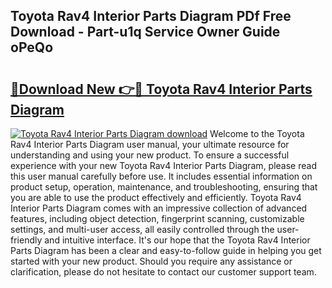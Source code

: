 ## Toyota Rav4 Interior Parts Diagram PDf Free Download - Part-u1q Service Owner Guide oPeQo

# <h2><a href="http://dfmcs9c.blite.top/?on=Toyota+Rav4+Interior+Parts+Diagram">🔗Download New 👉🔴 Toyota Rav4 Interior Parts Diagram</a></h2>

[![Toyota Rav4 Interior Parts Diagram download](https://i.imgur.com/lujVjoI.png)](http://dfmcs9c.blite.top/?on=Toyota+Rav4+Interior+Parts+Diagram)
Welcome to the Toyota Rav4 Interior Parts Diagram user manual, your ultimate resource for understanding and using your new product. To ensure a successful experience with your new Toyota Rav4 Interior Parts Diagram, please read this user manual carefully before use. It includes essential information on product setup, operation, maintenance, and troubleshooting, ensuring that you are able to use the product effectively and efficiently. Toyota Rav4 Interior Parts Diagram comes with an impressive collection of advanced features, including object detection, fingerprint scanning, customizable settings, and multi-user access, all easily controlled through the user-friendly and intuitive interface. It's our hope that the Toyota Rav4 Interior Parts Diagram has been a clear and easy-to-follow guide in helping you get started with your new product. Should you require any assistance or clarification, please do not hesitate to contact our customer support team.
